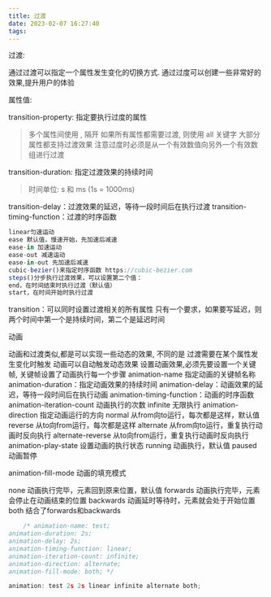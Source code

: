 ```yaml
---
title: 过渡
date: 2023-02-07 16:27:40
tags:
---
```


过渡:

通过过渡可以指定一个属性发生变化的切换方式.
通过过度可以创建一些非常好的效果,提升用户的体验

属性值:

transition-property: 指定要执行过度的属性
> 多个属性间使用 , 隔开
> 如果所有属性都需要过渡, 则使用 all 关键字
> 大部分属性都支持过渡效果
> 注意过度时必须是从一个有效数值向另外一个有效数组进行过渡

transition-duration: 指定过渡效果的持续时间

> 时间单位: s 和 ms (1s = 1000ms)

transition-delay：过渡效果的延迟，等待一段时间后在执行过渡
transition-timing-function：过渡的时序函数

```js
linear匀速运动
ease 默认值，慢速开始，先加速后减速
ease-in 加速运动
ease-out 减速运动
ease-in-out 先加速后减速
cubic-bezier()来指定时序函数 https://cubic-bezier.com
steps()分步执行过渡效果，可以设置第二个值：
end，在时间结束时执行过渡（默认值）
start，在时间开始时执行过渡
```
transition：可以同时设置过渡相关的所有属性
只有一个要求，如果要写延迟，则两个时间中第一个是持续时间，第二个是延迟时间

动画

动画和过渡类似,都是可以实现一些动态的效果, 不同的是
过渡需要在某个属性发生变化时触发
动画可以自动触发动态效果
设置动画效果,必须先要设置一个关键帧, 关键帧设置了动画执行每一个步骤
animation-name 指定动画的关键帧名称
animation-duration：指定动画效果的持续时间
animation-delay：动画效果的延迟，等待一段时间后在执行动画
animation-timing-function：动画的时序函数
animation-iteration-count 动画执行的次数
infinite 无限执行
animation-direction 指定动画运行的方向
normal 从from向to运行，每次都是这样，默认值
reverse 从to向from运行，每次都是这样
alternate 从from向to运行，重复执行动画时反向执行
alternate-reverse 从to向from运行，重复执行动画时反向执行
animation-play-state 设置动画的执行状态
running 动画执行，默认值
paused 动画暂停

animation-fill-mode 动画的填充模式

none 动画执行完毕，元素回到原来位置，默认值
forwards 动画执行完毕，元素会停止在动画结束的位置
backwards 动画延时等待时，元素就会处于开始位置
both 结合了forwards和backwards

```js
    /* animation-name: test;
animation-duration: 2s;
animation-delay: 2s;
animation-timing-function: linear;
animation-iteration-count: infinite;
animation-direction: alternate;
animation-fill-mode: both; */

animation: test 2s 2s linear infinite alternate both;
```



